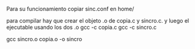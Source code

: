 Para su funcionamiento copiar sinc.conf en home/<user>

para compilar hay que crear el objeto .o de copia.c y sincro.c. y luego el ejecutable usando los dos .o
 gcc -c copia.c
 gcc -c  sincro.c

gcc sincro.o copia.o -o sincro
